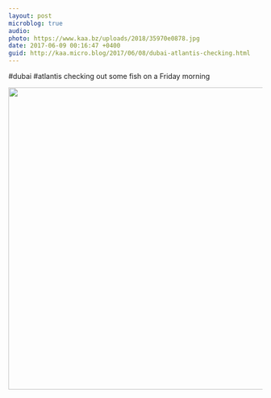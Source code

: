```yaml
---
layout: post
microblog: true
audio: 
photo: https://www.kaa.bz/uploads/2018/35970e0878.jpg
date: 2017-06-09 00:16:47 +0400
guid: http://kaa.micro.blog/2017/06/08/dubai-atlantis-checking.html
---
```

#dubai #atlantis checking out some fish on a Friday morning

<img src="https://www.kaa.bz/uploads/2018/35970e0878.jpg" width="600" height="600" />
